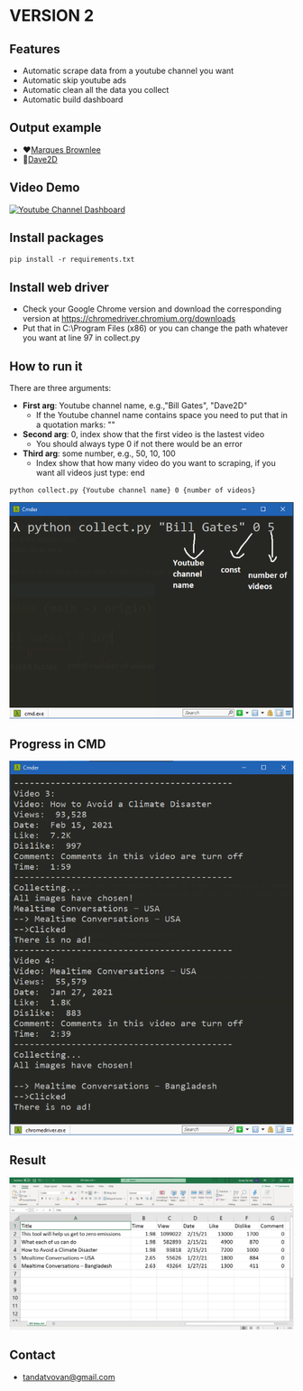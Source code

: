 # VERSION 2
## Features
- Automatic scrape data from a youtube channel you want
- Automatic skip youtube ads
- Automatic clean all the data you collect
- Automatic build dashboard
## Output example
- :heart:[Marques Brownlee](http://mkbhd-app.herokuapp.com)
- :blue_heart:[Dave2D](http://dave2d-app.herokuapp.com)
## Video Demo
[![Youtube Channel Dashboard](http://img.youtube.com/vi/dziScYK_M-w/0.jpg)](http://www.youtube.com/watch?v=dziScYK_M-w "Youtube Channel Dashboard Automation | Selenium🤝🏼Dash")
## Install packages
```
pip install -r requirements.txt
```
## Install web driver
- Check your Google Chrome version and download the corresponding version at https://chromedriver.chromium.org/downloads
- Put that in C:\Program Files (x86) or you can change the path whatever you want at line 97 in collect.py

## How to run it
There are three arguments:

- **First arg**: Youtube channel name, e.g.,"Bill Gates", "Dave2D"
    - If the Youtube channel name contains space you need to put that in a quotation marks: ""
- **Second arg**: 0, index show that the first video is the lastest video
    - You should always type 0 if not there would be an error
- **Third arg**: some number, e.g., 50, 10, 100
    - Index show that how many video do you want to scraping, if you want all videos just type: end

```
python collect.py {Youtube channel name} 0 {number of videos} 
```

![Alt text](./images/howtouse.png?raw=true "How to use it in cmd")

## Progress in CMD
![Alt text](./images/progress.png?raw=true "Progress")

## Result
![Alt text](./images/results.png?raw=true "Result")

## Contact
<!-- - [Twitter](https://twitter.com/prohozo) -->
- <tandatvovan@gmail.com>